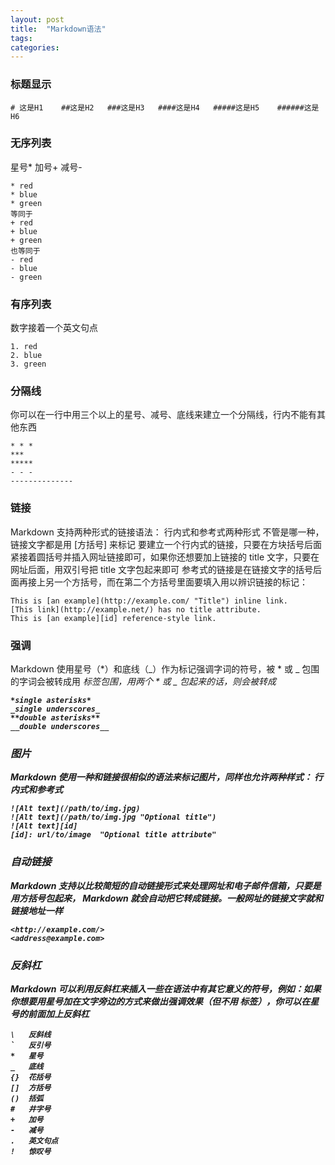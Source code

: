 ```yaml
---
layout: post
title:  "Markdown语法"
tags:
categories:
---
```



### 标题显示

```
# 这是H1    ##这是H2   ###这是H3   ####这是H4   #####这是H5    ######这是H6
```

### 无序列表
星号* 加号+ 减号-

```
* red
* blue
* green
等同于
+ red
+ blue
+ green
也等同于
- red
- blue
- green
```

### 有序列表
 数字接着一个英文句点

```
1. red
2. blue
3. green
```

### 分隔线
你可以在一行中用三个以上的星号、减号、底线来建立一个分隔线，行内不能有其他东西

```
* * *
***
*****
- - -
--------------
```

### 链接
Markdown 支持两种形式的链接语法： 行内式和参考式两种形式 不管是哪一种，链接文字都是用 [方括号] 来标记 
要建立一个行内式的链接，只要在方块括号后面紧接着圆括号并插入网址链接即可，如果你还想要加上链接的 title 文字，只要在网址后面，用双引号把 title 文字包起来即可
参考式的链接是在链接文字的括号后面再接上另一个方括号，而在第二个方括号里面要填入用以辨识链接的标记：

```
This is [an example](http://example.com/ "Title") inline link.
[This link](http://example.net/) has no title attribute.
This is [an example][id] reference-style link.
```

### 强调
Markdown 使用星号（*）和底线（_）作为标记强调字词的符号，被 * 或 _ 包围的字词会被转成用 <em> 标签包围，用两个 * 或 _ 包起来的话，则会被转成 <strong>

```
*single asterisks*
_single underscores_
**double asterisks**
__double underscores__
```

### 图片
Markdown 使用一种和链接很相似的语法来标记图片，同样也允许两种样式： 行内式和参考式

```
![Alt text](/path/to/img.jpg)
![Alt text](/path/to/img.jpg "Optional title")
![Alt text][id]
[id]: url/to/image  "Optional title attribute"
```

### 自动链接
Markdown 支持以比较简短的自动链接形式来处理网址和电子邮件信箱，只要是用方括号包起来， Markdown 就会自动把它转成链接。一般网址的链接文字就和链接地址一样

```
<http://example.com/>
<address@example.com>
```

### 反斜杠
Markdown 可以利用反斜杠来插入一些在语法中有其它意义的符号，例如：如果你想要用星号加在文字旁边的方式来做出强调效果（但不用 <em> 标签），你可以在星号的前面加上反斜杠

```
\   反斜线
`   反引号
*   星号
_   底线
{}  花括号
[]  方括号
()  括弧
#   井字号
+   加号
-   减号
.   英文句点
!   惊叹号
```
